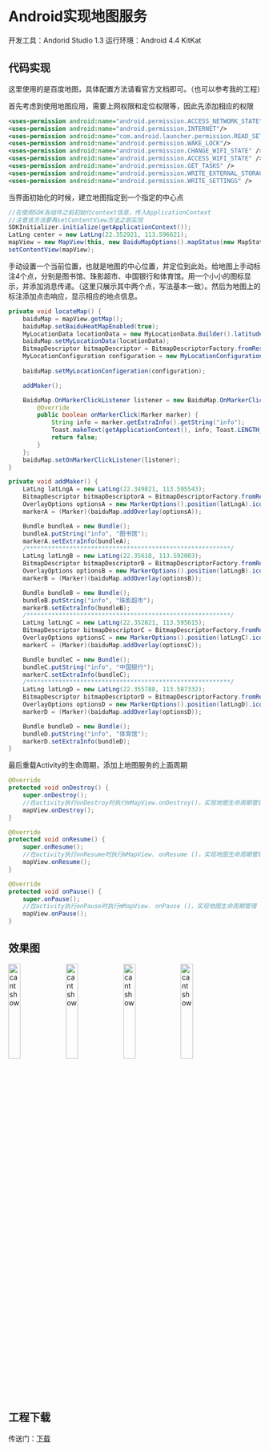 # Android实现地图服务

开发工具：Andorid Studio 1.3
运行环境：Android 4.4 KitKat

## 代码实现

这里使用的是百度地图，具体配置方法请看官方文档即可。（也可以参考我的工程）

首先考虑到使用地图应用，需要上网权限和定位权限等，因此先添加相应的权限

```xml
<uses-permission android:name="android.permission.ACCESS_NETWORK_STATE"/>
<uses-permission android:name="android.permission.INTERNET"/>
<uses-permission android:name="com.android.launcher.permission.READ_SETTINGS" />
<uses-permission android:name="android.permission.WAKE_LOCK"/>
<uses-permission android:name="android.permission.CHANGE_WIFI_STATE" />
<uses-permission android:name="android.permission.ACCESS_WIFI_STATE" />
<uses-permission android:name="android.permission.GET_TASKS" />
<uses-permission android:name="android.permission.WRITE_EXTERNAL_STORAGE"/>
<uses-permission android:name="android.permission.WRITE_SETTINGS" />
```

当界面初始化的时候，建立地图指定到一个指定的中心点

```java
//在使用SDK各组件之前初始化context信息，传入ApplicationContext
//注意该方法要再setContentView方法之前实现
SDKInitializer.initialize(getApplicationContext());
LatLng center = new LatLng(22.352921, 113.596621);
mapView = new MapView(this, new BaiduMapOptions().mapStatus(new MapStatus.Builder().target(center).build()));
setContentView(mapView);
```

手动设置一个当前位置，也就是地图的中心位置，并定位到此处。给地图上手动标注4个点，分别是图书馆、珠影超市、中国银行和体育馆。用一个小小的图标显示，并添加消息传递。（这里只展示其中两个点，写法基本一致）。然后为地图上的标注添加点击响应，显示相应的地点信息。

```java
private void locateMap() {
    baiduMap = mapView.getMap();
    baiduMap.setBaiduHeatMapEnabled(true);
    MyLocationData locationData = new MyLocationData.Builder().latitude(22.352921).longitude(113.596621).build();
    baiduMap.setMyLocationData(locationData);
    BitmapDescriptor bitmapDescriptor = BitmapDescriptorFactory.fromResource(R.mipmap.location);
    MyLocationConfiguration configuration = new MyLocationConfiguration(MyLocationConfiguration.LocationMode.NORMAL,
                                                                        true, bitmapDescriptor);
    baiduMap.setMyLocationConfigeration(configuration);

    addMaker();

    BaiduMap.OnMarkerClickListener listener = new BaiduMap.OnMarkerClickListener() {
        @Override
        public boolean onMarkerClick(Marker marker) {
            String info = marker.getExtraInfo().getString("info");
            Toast.makeText(getApplicationContext(), info, Toast.LENGTH_SHORT).show();
            return false;
        }
    };
    baiduMap.setOnMarkerClickListener(listener);
}

private void addMaker() {
    LatLng latLngA = new LatLng(22.349821, 113.595543);
    BitmapDescriptor bitmapDescriptorA = BitmapDescriptorFactory.fromResource(R.mipmap.marker_a);
    OverlayOptions optionsA = new MarkerOptions().position(latLngA).icon(bitmapDescriptorA).zIndex(9).draggable(true);
    markerA = (Marker)(baiduMap.addOverlay(optionsA));

    Bundle bundleA = new Bundle();
    bundleA.putString("info", "图书馆");
    markerA.setExtraInfo(bundleA);
    /*********************************************************/
    LatLng latLngB = new LatLng(22.35618, 113.592003);
    BitmapDescriptor bitmapDescriptorB = BitmapDescriptorFactory.fromResource(R.mipmap.marker_b);
    OverlayOptions optionsB = new MarkerOptions().position(latLngB).icon(bitmapDescriptorB).zIndex(9).draggable(true);
    markerB = (Marker)(baiduMap.addOverlay(optionsB));

    Bundle bundleB = new Bundle();
    bundleB.putString("info", "珠影超市");
    markerB.setExtraInfo(bundleB);
    /*********************************************************/
    LatLng latLngC = new LatLng(22.352821, 113.595615);
    BitmapDescriptor bitmapDescriptorC = BitmapDescriptorFactory.fromResource(R.mipmap.marker_c);
    OverlayOptions optionsC = new MarkerOptions().position(latLngC).icon(bitmapDescriptorC).zIndex(9).draggable(true);
    markerC = (Marker)(baiduMap.addOverlay(optionsC));

    Bundle bundleC = new Bundle();
    bundleC.putString("info", "中国银行");
    markerC.setExtraInfo(bundleC);
    /*********************************************************/
    LatLng latLngD = new LatLng(22.355788, 113.587332);
    BitmapDescriptor bitmapDescriptorD = BitmapDescriptorFactory.fromResource(R.mipmap.marker_d);
    OverlayOptions optionsD = new MarkerOptions().position(latLngD).icon(bitmapDescriptorD).zIndex(9).draggable(true);
    markerD = (Marker)(baiduMap.addOverlay(optionsD));

    Bundle bundleD = new Bundle();
    bundleD.putString("info", "体育馆");
    markerD.setExtraInfo(bundleD);
}
```

最后重载Activity的生命周期，添加上地图服务的上面周期

```java
@Override
protected void onDestroy() {
    super.onDestroy();
    //在activity执行onDestroy时执行mMapView.onDestroy()，实现地图生命周期管理
    mapView.onDestroy();
}

@Override
protected void onResume() {
    super.onResume();
    //在activity执行onResume时执行mMapView. onResume ()，实现地图生命周期管理
    mapView.onResume();
}

@Override
protected void onPause() {
    super.onPause();
    //在activity执行onPause时执行mMapView. onPause ()，实现地图生命周期管理
    mapView.onPause();
}
```

## 效果图

<img src="http://images2015.cnblogs.com/blog/701997/201602/701997-20160202163631491-2100398596.png" alt="cant show" style="display: inline-block; width: 22%; " /> <img src="http://images2015.cnblogs.com/blog/701997/201602/701997-20160202163642882-1347291661.png" alt="cant show" style="display: inline-block; width: 22%; " /> <img src="http://images2015.cnblogs.com/blog/701997/201602/701997-20160202163656788-1245558273.png" alt="cant show" style="display: inline-block; width: 22%; " /> <img src="http://images2015.cnblogs.com/blog/701997/201602/701997-20160202163706460-1257058216.png" alt="cant show" style="display: inline-block; width: 22%; " />

## 工程下载

传送门：[下载](http://pan.baidu.com/s/1eRucFy6)
